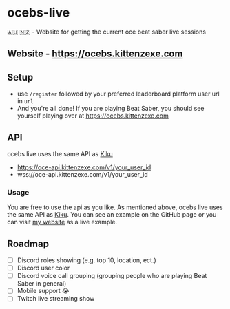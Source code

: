 # ocebs-live

🇦🇺 🇳🇿 - Website for getting the current oce beat saber live sessions

## Website - https://ocebs.kittenzexe.com

## Setup

- use `/register` followed by your preferred leaderboard platform user url in `url` 
- And you're all done! If you are playing Beat Saber, you should see yourself playing over at https://ocebs.kittenzexe.com

## API

ocebs live uses the same API as [Kiku](https://github.com/KittenzExe/kiku)

- https://oce-api.kittenzexe.com/v1/your_user_id
- wss://oce-api.kittenzexe.com/v1/your_user_id

### Usage

You are free to use the api as you like. As mentioned above, ocebs live uses the same API as [Kiku](https://github.com/KittenzExe/kiku). You can see an example on the GitHub page or you can visit [my website](https://kittenzexe.com) as a live example.

## Roadmap

- [ ] Discord roles showing (e.g. top 10, location, ect.)
- [ ] Discord user color
- [ ] Discord voice call grouping (grouping people who are playing Beat Saber in general)
- [ ] Mobile support 😭
- [ ] Twitch live streaming show
